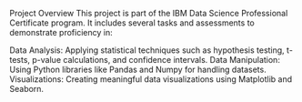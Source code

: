 Project Overview
This project is part of the IBM Data Science Professional Certificate program. It includes several tasks and assessments to demonstrate proficiency in:

Data Analysis: Applying statistical techniques such as hypothesis testing, t-tests, p-value calculations, and confidence intervals. Data Manipulation: Using Python libraries like Pandas and Numpy for handling datasets. Visualizations: Creating meaningful data visualizations using Matplotlib and Seaborn.
